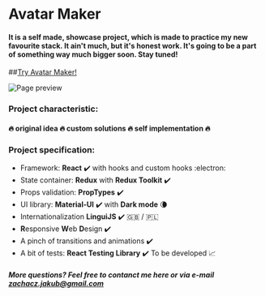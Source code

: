 # Avatar Maker

#### It is a self made, showcase project, which is made to practice my new favourite stack. It ain't much, but it's honest work. It's going to be a part of something way much bigger soon. Stay tuned!

##[Try Avatar Maker!](https://123web.pl/avatarmaker "Avatar Maker")

![Page preview](https://123web.pl/avatarmaker/preview.png)

### Project characteristic:

#### :fire: original idea :fire: custom solutions :fire: self implementation :fire:

### Project specification:

- Framework: **React** :heavy_check_mark: with hooks and custom hooks :electron:
- State container: **Redux** with **Redux Toolkit** :heavy_check_mark:
- Props validation: **PropTypes** :heavy_check_mark:
- UI library: **Material-UI** :heavy_check_mark: with **Dark mode** :waning_crescent_moon:
- Internationalization **LinguiJS** :heavy_check_mark: :uk: / :poland:
- **R**esponsive **W**eb **D**esign :heavy_check_mark:
- A pinch of transitions and animations :heavy_check_mark:
- A bit of tests: **React Testing Library** :heavy_check_mark: To be developed :chart_with_upwards_trend:

##### More questions? Feel free to contanct me here or via e-mail zachacz.jakub@gmail.com
